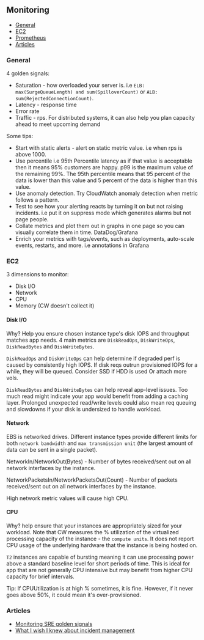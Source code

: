## Monitoring

- [General](#general)
- [EC2](#ec2)
- [Prometheus](./prometheus)
- [Articles](#articles)

### General

4 golden signals:

- Saturation - how overloaded your server is. i.e `ELB: max(SurgeQueueLength) and sum(SpilloverCount)` or `ALB: sum(RejectedConnectionCount)`.
- Latency - response time
- Error rate
- Traffic - rps. For distributed systems, it can also help you plan capacity ahead to meet upcoming demand

Some tips:

- Start with static alerts - alert on static metric value. i.e when rps is above 1000.
- Use percentile i.e 95th Percentile latency as if that value is acceptable then it means 95% customers are happy. p99 is the maximum value of the remaining 99%. The 95th percentile means that 95 percent of the data is lower than this value and 5 percent of the data is higher than this value.
- Use anomaly detection. Try CloudWatch anomaly detection when metric follows a pattern.
- Test to see how your alerting reacts by turning it on but not raising incidents. i.e put it on suppress mode which generates alarms but not page people.
- Collate metrics and plot them out in graphs in one page so you can visually correlate them in time. DataDog/Grafana
- Enrich your metrics with tags/events, such as deployments, auto-scale events, restarts, and more. i.e annotations in Grafana

### EC2

3 dimensions to monitor:

- Disk I/O
- Network
- CPU
- Memory (CW doesn't collect it)

#### Disk I/O

Why? Help you ensure chosen instance type's disk IOPS and throughput matches app needs. 4 main metrics are `DiskReadOps`, `DiskWriteOps`, `DiskReadBytes` and `DiskWriteBytes`.

`DiskReadOps` and `DiskWriteOps` can help determine if degraded perf is caused by consistently high IOPS. If disk reqs outrun provisioned IOPS for a while, they will be queued. Consider SSD if HDD is used Or attach more vols.

`DiskReadBytes` and `DiskWriteBytes` can help reveal app-level issues. Too much read might indicate your app would benefit from adding a caching layer. Prolonged unexpected read/write levels could also mean req queuing and slowdowns if your disk is undersized to handle workload.

#### Network

EBS is networked drives. Different instance types provide different limits for both `network bandwidth` and `max transmission unit` (the largest amount of data can be sent in a single packet).

NetworkIn/NetworkOut(Bytes) - Number of bytes received/sent out on all network interfaces by the instance.

NetworkPacketsIn/NetworkPacketsOut(Count) - Number of packets received/sent out on all network interfaces by the instance.

High network metric values will cause high CPU.

#### CPU

Why? help ensure that your instances are appropriately sized for your workload. Note that CW measures the % utilization of the virtualized processing capacity of the instance - the `compute units`. It does not report CPU usage of the underlying hardware that the instance is being hosted on.

`T2` instances are capable of bursting meaning it can use processing power above a standard baseline level for short periods of time. This is ideal for app that are not generally CPU intensive but may benefit from higher CPU capacity for brief intervals.

Tip: If CPUUtilization is at high % sometimes, it is fine. However, if it never goes above 50%, it could mean it's over-provisioned.

### Articles

- [Monitoring SRE golden signals](https://www.infoq.com/articles/monitoring-SRE-golden-signals/)
- [What I wish I knew about incident management](https://ronaknathani.com/blog/2020/11/what-i-wish-i-knew-about-incident-management/)
